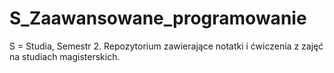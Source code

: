 # S_Zaawansowane_programowanie
S = Studia, Semestr 2. Repozytorium zawierające notatki i ćwiczenia z zajęć na studiach magisterskich.
